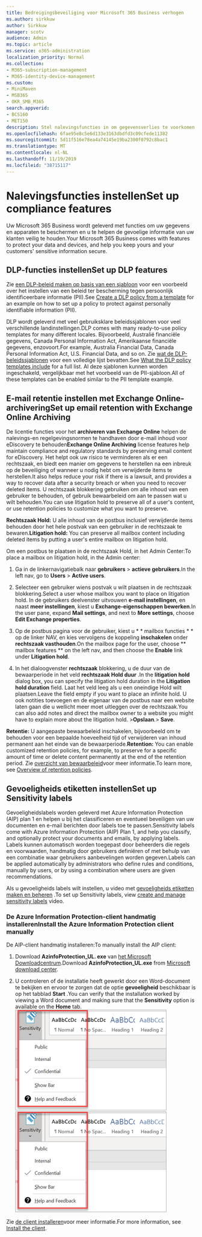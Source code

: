 ```yaml
---
title: Bedreigingsbeveiliging voor Microsoft 365 Business verhogen
ms.author: sirkkuw
author: Sirkkuw
manager: scotv
audience: Admin
ms.topic: article
ms.service: o365-administration
localization_priority: Normal
ms.collection:
- M365-subscription-management
- M365-identity-device-management
ms.custom:
- MiniMaven
- MSB365
- OKR_SMB_M365
search.appverid:
- BCS160
- MET150
description: Stel nalevingsfuncties in om gegevensverlies te voorkomen en gevoelige gegevens te labelen.
ms.openlocfilehash: 6fae95e8c5e6d133e3163dbdfd3c09cfede11382
ms.sourcegitcommit: 5d11f516e78ea4a74145e19ba2300f0792c8bac1
ms.translationtype: MT
ms.contentlocale: nl-NL
ms.lasthandoff: 11/19/2019
ms.locfileid: "38715117"
---
```

# <a name="set-up-compliance-features"></a><span data-ttu-id="39d97-103">Nalevingsfuncties instellen</span><span class="sxs-lookup"><span data-stu-id="39d97-103">Set up compliance features</span></span>

<span data-ttu-id="39d97-104">Uw Microsoft 365 Business wordt geleverd met functies om uw gegevens en apparaten te beschermen en u te helpen de gevoelige informatie van uw klanten veilig te houden.</span><span class="sxs-lookup"><span data-stu-id="39d97-104">Your Microsoft 365 Business comes with features to protect your data and devices, and help you keep yours and your customers' sensitive information secure.</span></span>

## <a name="set-up-dlp-features"></a><span data-ttu-id="39d97-105">DLP-functies instellen</span><span class="sxs-lookup"><span data-stu-id="39d97-105">Set up DLP features</span></span>

<span data-ttu-id="39d97-106">Zie [een DLP-beleid maken op basis van een sjabloon](https://support.office.com/article/59414438-99f5-488b-975c-5023f2254369) voor een voorbeeld over het instellen van een beleid ter bescherming tegen persoonlijk identificeerbare informatie (PII).</span><span class="sxs-lookup"><span data-stu-id="39d97-106">See [Create a DLP policy from a template](https://support.office.com/article/59414438-99f5-488b-975c-5023f2254369) for an example on how to set up a policy to protect against personally identifiable information (PII).</span></span> 
  
<span data-ttu-id="39d97-107">DLP wordt geleverd met veel gebruiksklare beleidssjablonen voor veel verschillende landinstellingen.</span><span class="sxs-lookup"><span data-stu-id="39d97-107">DLP comes with many ready-to-use policy templates for many different locales.</span></span> <span data-ttu-id="39d97-108">Bijvoorbeeld, Australië financiële gegevens, Canada Personal Information Act, Amerikaanse financiële gegevens, enzovoort.</span><span class="sxs-lookup"><span data-stu-id="39d97-108">For example, Australia Financial Data, Canada Personal Information Act, U.S. Financial Data, and so on.</span></span> <span data-ttu-id="39d97-109">Zie [wat de DLP-beleidssjablonen](https://support.office.com/article/c2e588d3-8f4f-4937-a286-8c399f28953a) voor een volledige lijst bevatten.</span><span class="sxs-lookup"><span data-stu-id="39d97-109">See [What the DLP policy templates include](https://support.office.com/article/c2e588d3-8f4f-4937-a286-8c399f28953a) for a full list.</span></span> <span data-ttu-id="39d97-110">Al deze sjablonen kunnen worden ingeschakeld, vergelijkbaar met het voorbeeld van de PII-sjabloon.</span><span class="sxs-lookup"><span data-stu-id="39d97-110">All of these templates can be enabled similar to the PII template example.</span></span> 
  
## <a name="set-up-email-retention-with-exchange-online-archiving"></a><span data-ttu-id="39d97-111">E-mail retentie instellen met Exchange Online-archivering</span><span class="sxs-lookup"><span data-stu-id="39d97-111">Set up email retention with Exchange Online Archiving</span></span>

 <span data-ttu-id="39d97-112">De licentie functies voor het **archiveren van Exchange Online** helpen de nalevings-en regelgevingsnormen te handhaven door e-mail inhoud voor eDiscovery te behouden</span><span class="sxs-lookup"><span data-stu-id="39d97-112">**Exchange Online Archiving** license features help maintain compliance and regulatory standards by preserving email content for eDiscovery.</span></span> <span data-ttu-id="39d97-113">Het helpt ook uw risico te verminderen als er een rechtszaak, en biedt een manier om gegevens te herstellen na een inbreuk op de beveiliging of wanneer u nodig hebt om verwijderde items te herstellen.</span><span class="sxs-lookup"><span data-stu-id="39d97-113">It also helps reduce your risk if there is a lawsuit, and provides a way to recover data after a security breach or when you need to recover deleted items.</span></span> <span data-ttu-id="39d97-114">U rechtszaak blokkering gebruiken om alle inhoud van een gebruiker te behouden, of gebruik bewaarbeleid om aan te passen wat u wilt behouden.</span><span class="sxs-lookup"><span data-stu-id="39d97-114">You can use litigation hold to preserve all of a user's content, or use retention policies to customize what you want to preserve.</span></span>
  
<span data-ttu-id="39d97-115">**Rechtszaak Hold:** U alle inhoud van de postbus inclusief verwijderde items behouden door het hele postvak van een gebruiker in de rechtszaak te bewaren.</span><span class="sxs-lookup"><span data-stu-id="39d97-115">**Litigation hold:** You can preserve all mailbox content including deleted items by putting a user's entire mailbox on litigation hold.</span></span> 
    
<span data-ttu-id="39d97-116">Om een postbus te plaatsen in de rechtszaak Hold, in het Admin Center:</span><span class="sxs-lookup"><span data-stu-id="39d97-116">To place a mailbox on litigation hold, in the Admin center:</span></span>
    
1. <span data-ttu-id="39d97-117">Ga in de linkernavigatiebalk naar **gebruikers** \> **actieve gebruikers**.</span><span class="sxs-lookup"><span data-stu-id="39d97-117">In the left nav, go to **Users** \> **Active users**.</span></span>
    
2. <span data-ttu-id="39d97-118">Selecteer een gebruiker wiens postvak u wilt plaatsen in de rechtszaak blokkering.</span><span class="sxs-lookup"><span data-stu-id="39d97-118">Select a user whose mailbox you want to place on litigation hold.</span></span> <span data-ttu-id="39d97-119">In de gebruikers deelvenster uitvouwen **e-mail instellingen**, en naast **meer instellingen**, kiest u **Exchange-eigenschappen bewerken**.</span><span class="sxs-lookup"><span data-stu-id="39d97-119">In the user pane, expand **Mail settings**, and next to **More settings**, choose **Edit Exchange properties**.</span></span>
    
3. <span data-ttu-id="39d97-120">Op de postbus pagina voor de gebruiker, kiest u \* \* mailbox functies \* \* op de linker NAV, en kies vervolgens de koppeling **inschakelen** onder **rechtszaak vasthouden**.</span><span class="sxs-lookup"><span data-stu-id="39d97-120">On the mailbox page for the user, choose \*\* mailbox features \*\* on the left nav, and then choose the **Enable** link under **Litigation hold**.</span></span>
    
4. <span data-ttu-id="39d97-121">In het dialoogvenster **rechtszaak** blokkering, u de duur van de bewaarperiode in het veld **rechtszaak Hold duur** .</span><span class="sxs-lookup"><span data-stu-id="39d97-121">In the **litigation hold** dialog box, you can specify the litigation hold duration in the **Litigation hold duration** field.</span></span> <span data-ttu-id="39d97-122">Laat het veld leeg als u een oneindige Hold wilt plaatsen.</span><span class="sxs-lookup"><span data-stu-id="39d97-122">Leave the field empty if you want to place an infinite hold.</span></span> <span data-ttu-id="39d97-123">U ook notities toevoegen en de eigenaar van de postbus naar een website laten gaan die u wellicht meer moet uitleggen over de rechtszaak.</span><span class="sxs-lookup"><span data-stu-id="39d97-123">You can also add notes and direct the mailbox owner to a website you might have to explain more about the litigation hold.</span></span> <span data-ttu-id="39d97-124">\>**Opslaan**.</span><span class="sxs-lookup"><span data-stu-id="39d97-124">\> **Save**.</span></span>
    
<span data-ttu-id="39d97-125">**Retentie:** U aangepaste bewaarbeleid inschakelen, bijvoorbeeld om te behouden voor een bepaalde hoeveelheid tijd of verwijderen van inhoud permanent aan het einde van de bewaarperiode.</span><span class="sxs-lookup"><span data-stu-id="39d97-125">**Retention:** You can enable customized retention policies, for example, to preserve for a specific amount of time or delete content permanently at the end of the retention period.</span></span> <span data-ttu-id="39d97-126">Zie [overzicht van bewaarbeleid](https://support.office.com/article/5e377752-700d-4870-9b6d-12bfc12d2423)voor meer informatie.</span><span class="sxs-lookup"><span data-stu-id="39d97-126">To learn more, see [Overview of retention policies](https://support.office.com/article/5e377752-700d-4870-9b6d-12bfc12d2423).</span></span>

## <a name="set-up-sensitivity-labels"></a><span data-ttu-id="39d97-127">Gevoeligheids etiketten instellen</span><span class="sxs-lookup"><span data-stu-id="39d97-127">Set up Sensitivity labels</span></span>

<span data-ttu-id="39d97-128">Gevoeligheidslabels worden geleverd met Azure Information Protection (AIP) plan 1 en helpen u bij het classificeren en eventueel beveiligen van uw documenten en e-mail berichten door labels toe te passen.</span><span class="sxs-lookup"><span data-stu-id="39d97-128">Sensitivity labels come with Azure Information Protection (AIP) Plan 1, and help you classify, and optionally protect your documents and emails, by applying labels.</span></span> <span data-ttu-id="39d97-129">Labels kunnen automatisch worden toegepast door beheerders die regels en voorwaarden, handmatig door gebruikers definiëren of met behulp van een combinatie waar gebruikers aanbevelingen worden gegeven.</span><span class="sxs-lookup"><span data-stu-id="39d97-129">Labels can be applied automatically by administrators who define rules and conditions, manually by users, or by using a combination where users are given recommendations.</span></span>

<span data-ttu-id="39d97-130">Als u gevoeligheids labels wilt instellen, u video met [gevoeligheids etiketten maken en beheren](https://support.office.com/article/2fb96b54-7dd2-4f0c-ac8d-170790d4b8b9) .</span><span class="sxs-lookup"><span data-stu-id="39d97-130">To set up Sensitivity labels, view [create and manage sensitivity labels](https://support.office.com/article/2fb96b54-7dd2-4f0c-ac8d-170790d4b8b9) video.</span></span>



### <a name="install-the-azure-information-protection-client-manually"></a><span data-ttu-id="39d97-131">De Azure Information Protection-client handmatig installeren</span><span class="sxs-lookup"><span data-stu-id="39d97-131">Install the Azure Information Protection client manually</span></span>

<span data-ttu-id="39d97-132">De AIP-client handmatig installeren:</span><span class="sxs-lookup"><span data-stu-id="39d97-132">To manually install the AIP client:</span></span>

1. <span data-ttu-id="39d97-133">Download **AzinfoProtection_UL. exe** van [het Microsoft Downloadcentrum](https://www.microsoft.com/download/details.aspx?id=53018).</span><span class="sxs-lookup"><span data-stu-id="39d97-133">Download **AzinfoProtection_UL.exe** from [Microsoft download center](https://www.microsoft.com/download/details.aspx?id=53018).</span></span>
 
2. <span data-ttu-id="39d97-134">U controleren of de installatie heeft gewerkt door een Word-document te bekijken en ervoor te zorgen dat de optie **gevoeligheid** beschikbaar is op het tabblad **Start** .</span><span class="sxs-lookup"><span data-stu-id="39d97-134">You can verify that the installation worked by viewing a Word document and making sure that the **Sensitivity** option is available on the **Home** tab.</span></span>
<br/><span data-ttu-id="39d97-135">![Drop-down bescherming tabblad in een Word-document.](media/word-sensitivity.png)</span><span class="sxs-lookup"><span data-stu-id="39d97-135">![Protection tab drop-down in a Word document.](media/word-sensitivity.png)</span></span>

<span data-ttu-id="39d97-136">Zie [de client installeren](https://docs.microsoft.com/azure/information-protection/infoprotect-tutorial-step3)voor meer informatie.</span><span class="sxs-lookup"><span data-stu-id="39d97-136">For more information, see [Install the client](https://docs.microsoft.com/azure/information-protection/infoprotect-tutorial-step3).</span></span>
